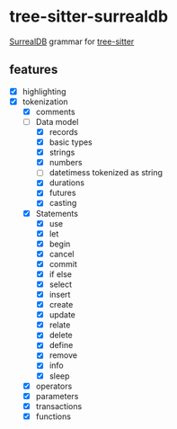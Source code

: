 # tree-sitter-surrealdb

[SurrealDB](https://surrealdb.com) grammar for [tree-sitter](https://github.com/tree-sitter/tree-sitter)

## features

- [x] highlighting
- [x] tokenization
  - [x] comments
  - [ ] Data model
    - [x] records
    - [x] basic types
    - [x] strings
    - [x] numbers
    - [ ] datetimess tokenized as string
    - [x] durations
    - [x] futures
    - [x] casting
  - [x] Statements
    - [x] use
    - [x] let
    - [x] begin
    - [x] cancel
    - [x] commit
    - [x] if else
    - [x] select
    - [x] insert
    - [x] create
    - [x] update
    - [x] relate
    - [x] delete
    - [x] define
    - [x] remove
    - [x] info
    - [x] sleep
  - [x] operators
  - [x] parameters
  - [x] transactions
  - [x] functions

